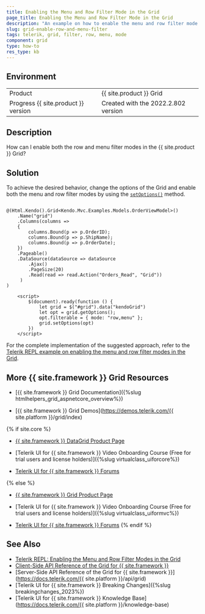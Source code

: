 ```yaml
---
title: Enabling the Menu and Row Filter Mode in the Grid
page_title: Enabling the Menu and Row Filter Mode in the Grid
description: "An example on how to enable the menu and row filter mode in the {{ site.product }} Grid."
slug: grid-enable-row-and-menu-filter
tags: telerik, grid, filter, row, menu, mode
component: grid
type: how-to
res_type: kb
---
```


## Environment

<table>
 <tr>
  <td>Product</td>
  <td>{{ site.product }} Grid</td>
 </tr>
 <tr>
  <td>Progress {{ site.product }} version</td>
  <td>Created with the 2022.2.802 version</td>
 </tr>
</table>

## Description

How can I enable both the row and menu filter modes in the {{ site.product }} Grid? 

## Solution

To achieve the desired behavior, change the options of the Grid and enable both the menu and row filter modes by using the [`setOptions()`](https://docs.telerik.com/kendo-ui/api/javascript/ui/grid/methods/setoptions) method.


```Razor Index.cshtml

@(Html.Kendo().Grid<Kendo.Mvc.Examples.Models.OrderViewModel>()
    .Name("grid")
    .Columns(columns =>
    {
        columns.Bound(p => p.OrderID);
        columns.Bound(p => p.ShipName);
        columns.Bound(p => p.OrderDate);
    })
    .Pageable()
    .DataSource(dataSource => dataSource
        .Ajax()
        .PageSize(20)
        .Read(read => read.Action("Orders_Read", "Grid"))
     )
)

```
```JS script.js
    <script>
        $(document).ready(function () {
            let grid = $("#grid").data("kendoGrid")
            let opt = grid.getOptions();
            opt.filterable = { mode: "row,menu" };
            grid.setOptions(opt)
        })
    </script>
```


For the complete implementation of the suggested approach, refer to the [Telerik REPL example on enabling the menu and row filter modes in the Grid](https://netcorerepl.telerik.com/GcPbQvbH48if6J6G15).

## More {{ site.framework }} Grid Resources

* [{{ site.framework }} Grid Documentation]({%slug htmlhelpers_grid_aspnetcore_overview%})

* [{{ site.framework }} Grid Demos](https://demos.telerik.com/{{ site.platform }}/grid/index)

{% if site.core %}
* [{{ site.framework }} DataGrid Product Page](https://www.telerik.com/aspnet-core-ui/grid)

* [Telerik UI for {{ site.framework }} Video Onboarding Course (Free for trial users and license holders)]({%slug virtualclass_uiforcore%})

* [Telerik UI for {{ site.framework }} Forums](https://www.telerik.com/forums/aspnet-core-ui)

{% else %}
* [{{ site.framework }} Grid Product Page](https://www.telerik.com/aspnet-mvc/grid)

* [Telerik UI for {{ site.framework }} Video Onboarding Course (Free for trial users and license holders)]({%slug virtualclass_uiformvc%})

* [Telerik UI for {{ site.framework }} Forums](https://www.telerik.com/forums/aspnet-mvc)
{% endif %}

## See Also

* [Telerik REPL: Enabling the Menu and Row Filter Modes in the Grid](https://netcorerepl.telerik.com/GcPbQvbH48if6J6G15)
* [Client-Side API Reference of the Grid for {{ site.framework }}](https://docs.telerik.com/kendo-ui/api/javascript/ui/grid)
* [Server-Side API Reference of the Grid for {{ site.framework }}](https://docs.telerik.com/{{ site.platform }}/api/grid)
* [Telerik UI for {{ site.framework }} Breaking Changes]({%slug breakingchanges_2023%})
* [Telerik UI for {{ site.framework }} Knowledge Base](https://docs.telerik.com/{{ site.platform }}/knowledge-base)
